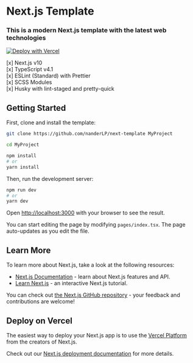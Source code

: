 # Next.js Template

### This is a modern Next.js template with the latest web technologies

[![Deploy with Vercel](https://vercel.com/button)](https://vercel.com/new/project?template=https://github.com/nanderLP/next-template/tree/master/)

[x] Next.js v10  
[x] TypeScript v4.1  
[x] ESLint (Standard) with Prettier  
[x] SCSS Modules  
[x] Husky with lint-staged and pretty-quick

## Getting Started

First, clone and install the template:

```bash
git clone https://github.com/nanderLP/next-template MyProject

cd MyProject

npm install
# or
yarn install
```

Then, run the development server:

```bash
npm run dev
# or
yarn dev
```

Open [http://localhost:3000](http://localhost:3000) with your browser to see the result.

You can start editing the page by modifying `pages/index.tsx`. The page auto-updates as you edit the file.

## Learn More

To learn more about Next.js, take a look at the following resources:

- [Next.js Documentation](https://nextjs.org/docs) - learn about Next.js features and API.
- [Learn Next.js](https://nextjs.org/learn) - an interactive Next.js tutorial.

You can check out [the Next.js GitHub repository](https://github.com/vercel/next.js/) - your feedback and contributions are welcome!

## Deploy on Vercel

The easiest way to deploy your Next.js app is to use the [Vercel Platform](https://vercel.com/import?utm_medium=default-template&filter=next.js&utm_source=create-next-app&utm_campaign=create-next-app-readme) from the creators of Next.js.

Check out our [Next.js deployment documentation](https://nextjs.org/docs/deployment) for more details.
